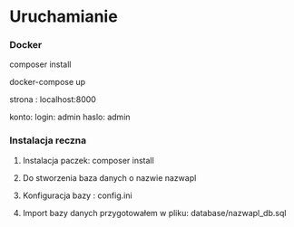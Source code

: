 # Uruchamianie

### Docker

composer install

docker-compose up

strona : localhost:8000

konto: 
    login: admin
    haslo: admin


### Instalacja reczna

1. Instalacja paczek: composer install

1. Do stworzenia baza danych o nazwie nazwapl

1. Konfiguracja bazy : config.ini

1. Import bazy danych przygotowałem w pliku: database/nazwapl_db.sql



